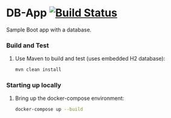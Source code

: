 # DB-App [![Build Status](https://travis-ci.com/Ubunfu/db-app.svg?branch=master)](https://travis-ci.com/Ubunfu/db-app)
Sample Boot app with a database.

### Build and Test
1. Use Maven to build and test (uses embedded H2 database):
    ```bash
   mvn clean install 
   ```

### Starting up locally
1. Bring up the docker-compose environment:
    ```bash
    docker-compose up --build
    ```